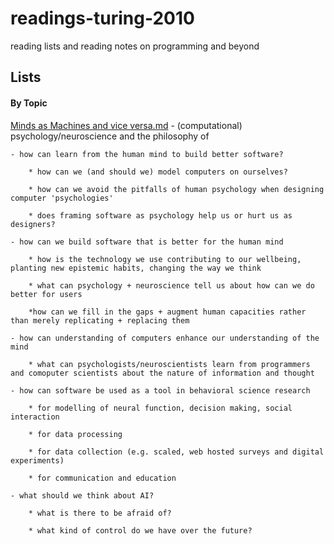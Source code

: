 # readings-turing-2010
reading lists and reading notes on programming and beyond

## Lists 

#### By Topic
[Minds as Machines and vice versa.md](https://github.com/kellydinneen/readings-turing-2010/blob/master/Minds%20as%20Machines%20and%20vice%20versa.md) - (computational) psychology/neuroscience and the philosophy of

	- how can learn from the human mind to build better software?
	
		* how can we (and should we) model computers on ourselves?
		
		* how can we avoid the pitfalls of human psychology when designing computer 'psychologies'
		
		* does framing software as psychology help us or hurt us as designers?
		
	- how can we build software that is better for the human mind
	
		* how is the technology we use contributing to our wellbeing, planting new epistemic habits, changing the way we think
		
		* what can psychology + neuroscience tell us about how can we do better for users
		
		*how can we fill in the gaps + augment human capacities rather than merely replicating + replacing them
		
	- how can understanding of computers enhance our understanding of the mind
		
		* what can psychologists/neuroscientists learn from programmers and comoputer scientists about the nature of information and thought
		
	- how can software be used as a tool in behavioral science research
	
		* for modelling of neural function, decision making, social interaction
		
		* for data processing
		
		* for data collection (e.g. scaled, web hosted surveys and digital experiments)
		
		* for communication and education
		
	- what should we think about AI?
		
		* what is there to be afraid of?
		
		* what kind of control do we have over the future?

